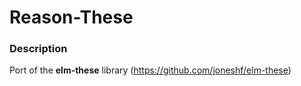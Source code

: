 # Reason-These


### Description

Port of the __elm-these__ library (https://github.com/joneshf/elm-these)
